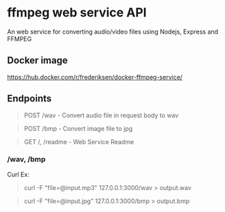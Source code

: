 # ffmpeg web service API

An web service for converting audio/video files using Nodejs, Express and FFMPEG

## Docker image

https://hub.docker.com/r/frederiksen/docker-ffmpeg-service/

## Endpoints

> POST /wav - Convert audio file in request body to wav

> POST /bmp - Convert image file to jpg

> GET /, /readme - Web Service Readme

### /wav, /bmp

Curl Ex:

> curl -F "file=@input.mp3" 127.0.0.1:3000/wav  > output.wav

> curl -F "file=@input.jpg" 127.0.0.1:3000/bmp  > output.bmp
